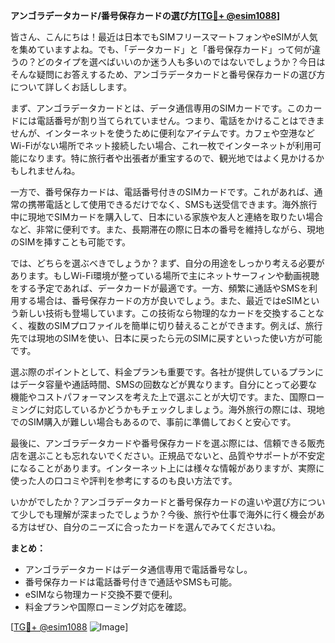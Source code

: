 **アンゴラデータカード/番号保存カードの選び方[[TG💪+ @esim1088](https://t.me/s/esim1088)]**

皆さん、こんにちは！最近は日本でもSIMフリースマートフォンやeSIMが人気を集めていますよね。でも、「データカード」と「番号保存カード」って何が違うの？どのタイプを選べばいいのか迷う人も多いのではないでしょうか？今日はそんな疑問にお答えするため、アンゴラデータカードと番号保存カードの選び方について詳しくお話しします。

まず、アンゴラデータカードとは、データ通信専用のSIMカードです。このカードには電話番号が割り当てられていません。つまり、電話をかけることはできませんが、インターネットを使うために便利なアイテムです。カフェや空港などWi-Fiがない場所でネット接続したい場合、これ一枚でインターネットが利用可能になります。特に旅行者や出張者が重宝するので、観光地ではよく見かけるかもしれませんね。

一方で、番号保存カードは、電話番号付きのSIMカードです。これがあれば、通常の携帯電話として使用できるだけでなく、SMSも送受信できます。海外旅行中に現地でSIMカードを購入して、日本にいる家族や友人と連絡を取りたい場合など、非常に便利です。また、長期滞在の際に日本の番号を維持しながら、現地のSIMを挿すことも可能です。

では、どちらを選ぶべきでしょうか？まず、自分の用途をしっかり考える必要があります。もしWi-Fi環境が整っている場所で主にネットサーフィンや動画視聴をする予定であれば、データカードが最適です。一方、頻繁に通話やSMSを利用する場合は、番号保存カードの方が良いでしょう。また、最近ではeSIMという新しい技術も登場しています。この技術なら物理的なカードを交換することなく、複数のSIMプロファイルを簡単に切り替えることができます。例えば、旅行先では現地のSIMを使い、日本に戻ったら元のSIMに戻すといった使い方が可能です。

選ぶ際のポイントとして、料金プランも重要です。各社が提供しているプランにはデータ容量や通話時間、SMSの回数などが異なります。自分にとって必要な機能やコストパフォーマンスを考えた上で選ぶことが大切です。また、国際ローミングに対応しているかどうかもチェックしましょう。海外旅行の際には、現地でのSIM購入が難しい場合もあるので、事前に準備しておくと安心です。

最後に、アンゴラデータカードや番号保存カードを選ぶ際には、信頼できる販売店を選ぶことも忘れないでください。正規品でないと、品質やサポートが不安定になることがあります。インターネット上には様々な情報がありますが、実際に使った人の口コミや評判を参考にするのも良い方法です。

いかがでしたか？アンゴラデータカードと番号保存カードの違いや選び方について少しでも理解が深まったでしょうか？今後、旅行や仕事で海外に行く機会がある方はぜひ、自分のニーズに合ったカードを選んでみてくださいね。

**まとめ：**
- アンゴラデータカードはデータ通信専用で電話番号なし。
- 番号保存カードは電話番号付きで通話やSMSも可能。
- eSIMなら物理カード交換不要で便利。
- 料金プランや国際ローミング対応を確認。

[[TG💪+ @esim1088](https://t.me/s/esim1088) ![Image](https://i.postimg.cc/Y0z9fWf4/image.png)]